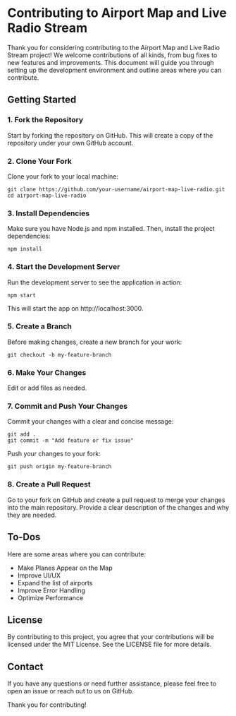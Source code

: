 # Contributing to Airport Map and Live Radio Stream

Thank you for considering contributing to the Airport Map and Live Radio Stream project! We welcome contributions of all kinds, from bug fixes to new features and improvements. This document will guide you through setting up the development environment and outline areas where you can contribute.

## Getting Started

### 1. Fork the Repository

Start by forking the repository on GitHub. This will create a copy of the repository under your own GitHub account.

### 2. Clone Your Fork

Clone your fork to your local machine:

```
git clone https://github.com/your-username/airport-map-live-radio.git
cd airport-map-live-radio
```

### 3. Install Dependencies
Make sure you have Node.js and npm installed. Then, install the project dependencies:

```
npm install
```

### 4. Start the Development Server
Run the development server to see the application in action:

```
npm start
```
This will start the app on http://localhost:3000.

### 5. Create a Branch
Before making changes, create a new branch for your work:

```
git checkout -b my-feature-branch
```

### 6. Make Your Changes
Edit or add files as needed. 


### 7. Commit and Push Your Changes
Commit your changes with a clear and concise message:

```
git add .
git commit -m "Add feature or fix issue"
```
Push your changes to your fork:
```
git push origin my-feature-branch
```

### 8. Create a Pull Request
Go to your fork on GitHub and create a pull request to merge your changes into the main repository. Provide a clear description of the changes and why they are needed.

## To-Dos
Here are some areas where you can contribute:

- Make Planes Appear on the Map
- Improve UI/UX
- Expand the list of airports
- Improve Error Handling
- Optimize Performance

## License
By contributing to this project, you agree that your contributions will be licensed under the MIT License. See the LICENSE file for more details.

## Contact
If you have any questions or need further assistance, please feel free to open an issue or reach out to us on GitHub.

Thank you for contributing!

